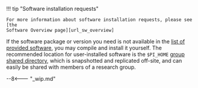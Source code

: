 !!! tip "Software installation requests"

    For more information about software installation requests, please see [the
    Software Overview page][url_sw_overview]

If the software package or version you need is not available in the [list of
provided software][url_sw_list], you may compile and install it yourself. The
recommended location for user-installed software is the
`$PI_HOME` [group shared directory][url_pi_home], which is snapshotted and
replicated off-site, and can easily be shared with members of a research group.

--8<--- "_wip.md"

[comment]: #  (TODO: info about compilers, prefix, cmake, `system` module category, custom modules)


[comment]: #  (link URLs -----------------------------------------------------)

[url_sw_overview]:  /docs/software/overview
[url_sw_list]:      /docs/software/list
[url_pi_home]:      /docs/user-guide/storage#pi_home
